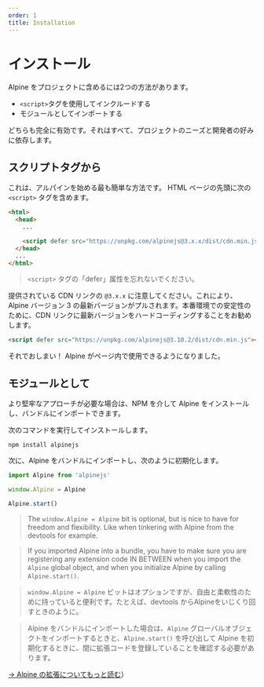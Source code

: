 ```yaml
---
order: 1
title: Installation
---
```


# インストール

<!-- There are 2 ways to include Alpine into your project: -->

Alpine をプロジェクトに含めるには2つの方法があります。

<!-- * Including it from a `<script>` tag -->
<!-- * Importing it as a module -->

* `<script>`タグを使用してインクルードする
* モジュールとしてインポートする

<!-- Either is perfectly valid. It all depends on the project's needs and the developer's taste. -->

どちらも完全に有効です。それはすべて、プロジェクトのニーズと開発者の好みに依存します。

<a name="from-a-script-tag"></a>

## スクリプトタグから

<!-- This is by far the simplest way to get started with Alpine. Include the following `<script>` tag in the head of your HTML page. -->

これは、アルパインを始める最も簡単な方法です。 HTML ページの先頭に次の `<script>` タグを含めます。

```html
<html>
  <head>
    ...

    <script defer src="https://unpkg.com/alpinejs@3.x.x/dist/cdn.min.js"></script>
  </head>
  ...
</html>
```

<!-- > Don't forget the "defer" attribute in the `<script>` tag. -->

> `<script>` タグの「defer」属性を忘れないでください。

<!-- Notice the `@3.x.x` in the provided CDN link. This will pull the latest version of Alpine version 3. For stability in production, it's recommended that you hardcode the latest version in the CDN link. -->

提供されている CDN リンクの `@3.x.x` に注意してください。これにより、Alpine バージョン 3 の最新バージョンがプルされます。本番環境での安定性のために、CDN リンクに最新バージョンをハードコーディングすることをお勧めします。

```html
<script defer src="https://unpkg.com/alpinejs@3.10.2/dist/cdn.min.js"></script>
```

<!-- That's it! Alpine is now available for use inside your page. -->

それでおしまい！ Alpine がページ内で使用できるようになりました。

<a name="as-a-module"></a>

## モジュールとして

<!-- If you prefer the more robust approach, you can install Alpine via NPM and import it into a bundle. -->

<!-- Run the following command to install it. -->

より堅牢なアプローチが必要な場合は、NPM を介して Alpine をインストールし、バンドルにインポートできます。

次のコマンドを実行してインストールします。

```shell
npm install alpinejs
```

<!-- Now import Alpine into your bundle and initialize it like so: -->

次に、Alpine をバンドルにインポートし、次のように初期化します。

```js
import Alpine from 'alpinejs'

window.Alpine = Alpine

Alpine.start()
```

> The `window.Alpine = Alpine` bit is optional, but is nice to have for freedom and flexibility. Like when tinkering with Alpine from the devtools for example.


> If you imported Alpine into a bundle, you have to make sure you are registering any extension code IN BETWEEN when you import the `Alpine` global object, and when you initialize Alpine by calling `Alpine.start()`.

> `window.Alpine = Alpine` ビットはオプションですが、自由と柔軟性のために持っていると便利です。たとえば、devtools からAlpineをいじくり回すときのように。

> Alpine をバンドルにインポートした場合は、`Alpine` グローバルオブジェクトをインポートするときと、`Alpine.start()` を呼び出して Alpine を初期化するときに、間に拡張コードを登録していることを確認する必要があります。

[→ Alpine の拡張についてもっと読む](/advanced/extending)）


